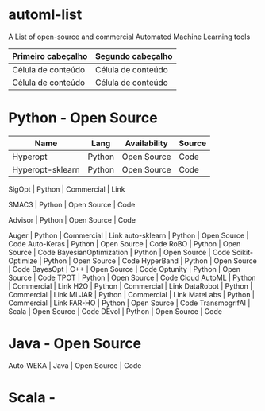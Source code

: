 # automl-list
A List of open-source and commercial Automated Machine Learning tools 

| Primeiro cabeçalho  |  Segundo cabeçalho  |
| ------------------- | ------------------- |
|  Célula de conteúdo |  Célula de conteúdo |
|  Célula de conteúdo |  Célula de conteúdo |


# Python - Open Source
|Name                  |Lang    |Availability | Source |
| -------------------  | ------ | ----------- | ------ |
|Hyperopt              | Python | Open Source | Code   |
|Hyperopt-sklearn      | Python | Open Source | Code   | 

SigOpt                | Python | Commercial  | Link

SMAC3                 | Python | Open Source | Code

Advisor               | Python | Open Source | Code

Auger                 | Python | Commercial  | Link
auto-sklearn          | Python | Open Source | Code
Auto-Keras            | Python | Open Source | Code
RoBO                  | Python | Open Source | Code
BayesianOptimization  | Python | Open Source | Code
Scikit-Optimize       | Python | Open Source | Code
HyperBand             | Python | Open Source | Code
BayesOpt              | C++    | Open Source | Code
Optunity              | Python | Open Source | Code
TPOT                  | Python | Open Source | Code
Cloud AutoML          | Python | Commercial  | Link
H2O                   | Python | Commercial  | Link
DataRobot             | Python | Commercial  | Link
MLJAR                 | Python | Commercial  | Link
MateLabs              | Python | Commercial  | Link
FAR-HO                | Python | Open Source | Code
TransmogrifAI         | Scala  | Open Source | Code
DEvol                 | Python | Open Source | Code


# Java - Open Source
Auto-WEKA             | Java   | Open Source | Code

# Scala - 

